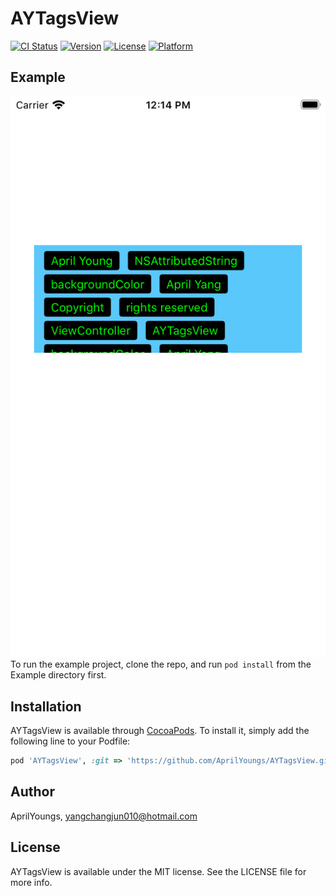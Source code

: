 # AYTagsView

[![CI Status](https://img.shields.io/travis/AprilYoungs/AYTagsView.svg?style=flat)](https://travis-ci.org/AprilYoungs/AYTagsView)
[![Version](https://img.shields.io/cocoapods/v/AYTagsView.svg?style=flat)](https://cocoapods.org/pods/AYTagsView)
[![License](https://img.shields.io/cocoapods/l/AYTagsView.svg?style=flat)](https://cocoapods.org/pods/AYTagsView)
[![Platform](https://img.shields.io/cocoapods/p/AYTagsView.svg?style=flat)](https://cocoapods.org/pods/AYTagsView)

## Example

![](screenShot.png)
To run the example project, clone the repo, and run `pod install` from the Example directory first.

## Installation

AYTagsView is available through [CocoaPods](https://cocoapods.org). To install
it, simply add the following line to your Podfile:

```ruby
pod 'AYTagsView', :git => 'https://github.com/AprilYoungs/AYTagsView.git', :tag=> '0.1.1'
```

## Author

AprilYoungs, yangchangjun010@hotmail.com

## License

AYTagsView is available under the MIT license. See the LICENSE file for more info.
